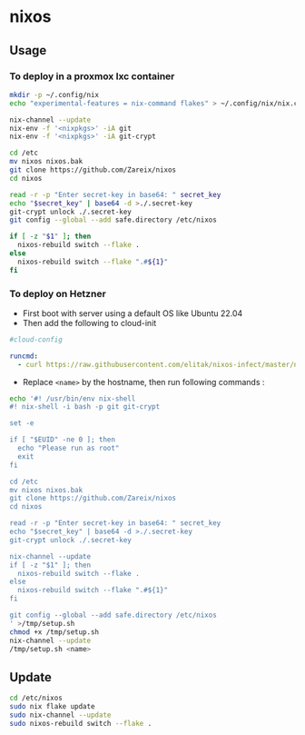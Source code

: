 # nixos

## Usage

### To deploy in a proxmox lxc container

```sh
mkdir -p ~/.config/nix
echo "experimental-features = nix-command flakes" > ~/.config/nix/nix.conf

nix-channel --update
nix-env -f '<nixpkgs>' -iA git
nix-env -f '<nixpkgs>' -iA git-crypt

cd /etc
mv nixos nixos.bak
git clone https://github.com/Zareix/nixos
cd nixos

read -r -p "Enter secret-key in base64: " secret_key
echo "$secret_key" | base64 -d >./.secret-key
git-crypt unlock ./.secret-key
git config --global --add safe.directory /etc/nixos

if [ -z "$1" ]; then
  nixos-rebuild switch --flake .
else
  nixos-rebuild switch --flake ".#${1}"
fi
```

### To deploy on Hetzner

- First boot with server using a default OS like Ubuntu 22.04
- Then add the following to cloud-init

```yaml
#cloud-config

runcmd:
  - curl https://raw.githubusercontent.com/elitak/nixos-infect/master/nixos-infect | PROVIDER=hetznercloud NIX_CHANNEL=nixos-24.05 bash 2>&1 | tee /tmp/infect.log
```

- Replace `<name>` by the hostname, then run following commands :

```sh
echo '#! /usr/bin/env nix-shell
#! nix-shell -i bash -p git git-crypt

set -e

if [ "$EUID" -ne 0 ]; then
  echo "Please run as root"
  exit
fi

cd /etc
mv nixos nixos.bak
git clone https://github.com/Zareix/nixos
cd nixos

read -r -p "Enter secret-key in base64: " secret_key
echo "$secret_key" | base64 -d >./.secret-key
git-crypt unlock ./.secret-key

nix-channel --update
if [ -z "$1" ]; then
  nixos-rebuild switch --flake .
else
  nixos-rebuild switch --flake ".#${1}"
fi

git config --global --add safe.directory /etc/nixos
' >/tmp/setup.sh
chmod +x /tmp/setup.sh
nix-channel --update
/tmp/setup.sh <name>
```

## Update

```sh
cd /etc/nixos
sudo nix flake update
sudo nix-channel --update
sudo nixos-rebuild switch --flake .
```
